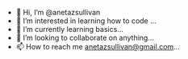 - 👋 Hi, I’m @anetazsullivan
- 👀 I’m interested in learning how to code ...
- 🌱 I’m currently learning basics...
- 💞️ I’m looking to collaborate on anything...
- 📫 How to reach me anetazsullivan@gmail.com...

<!---
anetazsullivan/anetazsullivan is a ✨ special ✨ repository because its `README.md` (this file) appears on your GitHub profile.
You can click the Preview link to take a look at your changes.
--->
